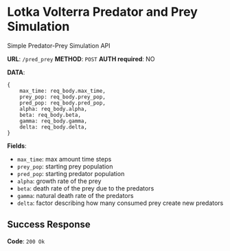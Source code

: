 # Lotka Volterra Predator and Prey Simulation

Simple Predator-Prey Simulation API

**URL**: `/pred_prey`
**METHOD**: `POST`
**AUTH required**: NO

**DATA**:

```
{
    max_time: req_body.max_time,
    prey_pop: req_body.prey_pop,
    pred_pop: req_body.pred_pop,
    alpha: req_body.alpha,
    beta: req_body.beta,
    gamma: req_body.gamma,
    delta: req_body.delta,
}
```

**Fields**:

- `max_time`: max amount time steps
- `prey_pop`: starting prey population
- `pred_pop`: starting predator population
- `alpha`: growth rate of the prey
- `beta`: death rate of the prey due to the predators
- `gamma`: natural death rate of the predators
- `delta`: factor describing how many consumed prey create new predators

## Success Response

**Code**: `200 Ok`
